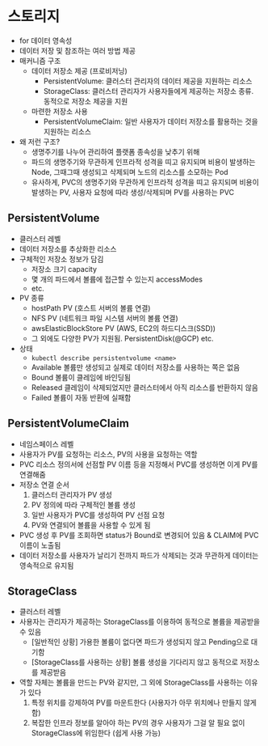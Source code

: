 # 스토리지
- for 데이터 영속성
- 데이터 저장 및 참조하는 여러 방법 제공
- 매커니즘 구조
    * 데이터 저장소 제공 (프로비저닝)
        + PersistentVolume: 클러스터 관리자의 데이터 제공을 지원하는 리소스
        + StorageClass: 클러스터 관리자가 사용자들에게 제공하는 저장소 종류. 동적으로 저장소 제공을 지원
    * 마련한 저장소 사용
        + PersistentVolumeClaim: 일반 사용자가 데이터 저장소를 활용하는 것을 지원하는 리소스
- 왜 저런 구조?
    * 생명주기를 나누어 관리하여 플랫폼 종속성을 낮추기 위해
    * 파드의 생명주기와 무관하게 인프라적 성격을 띠고 유지되며 비용이 발생하는 Node, 그때그때 생성되고 삭제되며 노드의 리소스를 소모하는 Pod
    * 유사하게, PVC의 생명주기와 무관하게 인프라적 성격을 띠고 유지되며 비용이 발생하는 PV, 사용자 요청에 따라 생성/삭제되며 PV를 사용하는 PVC


## PersistentVolume
- 클러스터 레벨
- 데이터 저장소를 추상화한 리소스
- 구체적인 저장소 정보가 담김
    * 저장소 크기 capacity
    * 몇 개의 파드에서 볼륨에 접근할 수 있는지 accessModes
    * etc.
- PV 종류
    * hostPath PV (호스트 서버의 볼륨 연결)
    * NFS PV (네트워크 파일 시스템 서버의 볼륨 연결)
    * awsElasticBlockStore PV (AWS, EC2의 하드디스크(SSD))
    * 그 외에도 다양한 PV가 지원됨. PersistentDisk(@GCP) etc.
- 상태
    * `kubectl describe persistentvolume <name>` 
    * Available 볼륨만 생성되고 실제로 데이터 저장소를 사용하는 쪽은 없음
    * Bound 볼륨이 클레임에 바인딩됨
    * Released 클레임이 삭제되었지만 클러스터에서 아직 리소스를 반환하지 않음
    * Failed 볼륨이 자동 반환에 실패함


## PersistentVolumeClaim
- 네임스페이스 레벨
- 사용자가 PV를 요청하는 리소스, PV의 사용을 요청하는 역할
- PVC 리소스 정의서에 선점할 PV 이름 등을 지정해서 PVC를 생성하면 이게 PV를 연결해줌
- 저장소 연결 순서
    1. 클러스터 관리자가 PV 생성
    2. PV 정의에 따라 구체적인 볼륨 생성
    3. 일반 사용자가 PVC를 생성하여 PV 선점 요청
    4. PV와 연결되어 볼륨을 사용할 수 있게 됨
- PVC 생성 후 PV를 조회하면 status가 Bound로 변경되어 있음 & CLAIM에 PVC 이름이 노출됨
- 데이터 저장소를 사용자가 날리기 전까지 파드가 삭제되는 것과 무관하게 데이터는 영속적으로 유지됨


## StorageClass
- 클러스터 레벨
- 사용자는 관리자가 제공하는 StorageClass를 이용하여 동적으로 볼륨을 제공받을 수 있음
    * [일반적인 상황] 가용한 볼륨이 없다면 파드가 생성되지 않고 Pending으로 대기함
    * [StorageClass를 사용하는 상황] 볼륨 생성을 기다리지 않고 동적으로 저장소를 제공받음
- 역할 자체는 볼륨을 만드는 PV와 같지만, 그 외에 StorageClass를 사용하는 이유가 있다
    1. 특정 위치를 강제하여 PV를 마운트한다 (사용자가 아무 위치에나 만들지 않게 함)
    2. 복잡한 인프라 정보를 알아야 하는 PV의 경우 사용자가 그걸 알 필요 없이 StorageClass에 위임한다 (쉽게 사용 가능)

